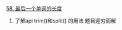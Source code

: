 [58. 最后一个单词的长度](https://leetcode-cn.com/problems/length-of-last-word/)


1. 了解api trim()和split() 的用法 题目迎刃而解